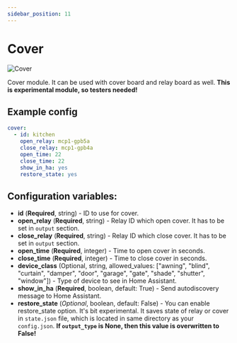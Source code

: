```yaml
---
sidebar_position: 11
---
```


# Cover

![Cover](/img/cover.png)

Cover module. It can be used with cover board and relay board as well.
**This is experimental module, so testers needed!**

## Example config

```yaml title="Example config"
cover:
  - id: kitchen
    open_relay: mcp1-gpb5a
    close_relay: mcp1-gpb4a
    open_time: 22
    close_time: 22
    show_in_ha: yes
    restore_state: yes
```

## Configuration variables:

- **id** (**Required**, string) - ID to use for cover.
- **open_relay** (**Required**, string) - Relay ID which open cover. It has to be set in `output` section.
- **close_relay** (**Required**, string) - Relay ID which close cover. It has to be set in `output` section.
- **open_time** (**Required**, integer) - Time to open cover in seconds.
- **close_time** (**Required**, integer) - Time to close cover in seconds.
- **device_class** (Optional, string, allowed_values: ["awning", "blind", "curtain", "damper", "door", "garage", "gate", "shade", "shutter", "window"]) - Type of device to see in Home Assistant.
- **show_in_ha** (**Required**, boolean, default: True) - Send autodiscovery message to Home Assistant.
- **restore_state** (_Optional_, boolean, default: False) - You can enable restore_state option. It's bit experimental. It saves state of relay or cover in `state.json` file, which is located in same directory as your `config.json`. **If `output_type` is None, then this value is overwritten to False!**
